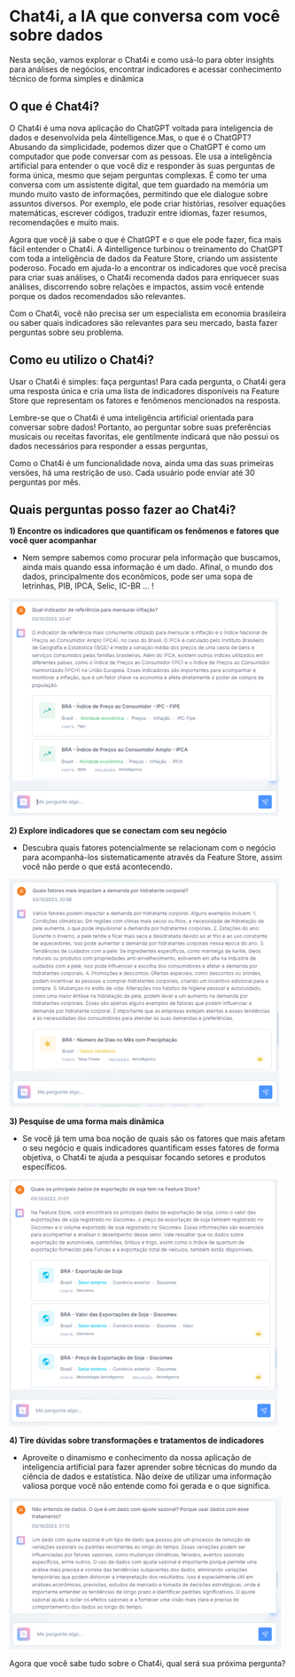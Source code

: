 # Chat4i, a IA que conversa com você sobre dados

Nesta seção, vamos explorar o Chat4i e como usá-lo para obter insights para análises de negócios, encontrar indicadores e acessar conhecimento técnico de forma simples e dinâmica

## O que é Chat4i?

O Chat4i é uma nova aplicação do ChatGPT voltada para inteligencia de dados e desenvolvida pela 4intelligence.Mas, o que é o ChatGPT? Abusando da simplicidade, podemos dizer que o ChatGPT é como um computador que pode conversar com as pessoas. Ele usa a inteligência artificial para entender o que você diz e responder às suas perguntas de forma única, mesmo que sejam perguntas complexas. É como ter uma conversa com um assistente digital, que tem guardado na memória um mundo muito vasto de informações, permitindo que ele dialogue sobre assuntos diversos. Por exemplo, ele pode criar histórias, resolver equações matemáticas, escrever códigos, traduzir entre idiomas, fazer resumos, recomendações e muito mais.

Agora que você já sabe o que é ChatGPT e o que ele pode fazer, fica mais fácil entender o Chat4i. A 4intelligence turbinou o treinamento do ChatGPT com toda a inteligência de dados da Feature Store, criando um assistente poderoso. Focado em ajuda-lo a encontrar os indicadores que você precisa para criar suas análises, o Chat4i recomenda dados para enriquecer suas análises, discorrendo sobre relações e impactos, assim você entende porque os dados recomendados são relevantes.

Com o Chat4i, você não precisa ser um especialista em economia brasileira ou saber quais indicadores são relevantes para seu mercado, basta fazer perguntas sobre seu problema.

## Como eu utilizo o Chat4i?

Usar o Chat4i é simples: faça perguntas! Para cada pergunta, o Chat4i gera uma resposta única e cria uma lista de indicadores disponíveis na Feature Store que representam os fatores e fenômenos mencionados na resposta.

Lembre-se que o Chat4i é uma inteligência artificial orientada para conversar sobre dados! Portanto, ao perguntar sobre suas preferências musicais ou receitas favoritas, ele gentilmente indicará que não possui os dados necessários para responder a essas perguntas,

Como o Chat4i é um funcionalidade nova, ainda uma das suas primeiras versões, há uma restrição de uso. Cada usuário pode enviar até 30 perguntas por mês.

## Quais perguntas posso fazer ao Chat4i?

**1) Encontre os indicadores que quantificam os fenômenos e fatores que você quer acompanhar**

-   Nem sempre sabemos como procurar pela informação que buscamos, ainda mais quando essa informação é um dado. Afinal, o mundo dos dados, principalmente dos econômicos, pode ser uma sopa de letrinhas, PIB, IPCA, Selic, IC-BR ... !

![Veja como o Chat4i te ajuda a desembaralhar as letras!](img/inflacao_ipc_ipca.png)

**2) Explore indicadores que se conectam com seu negócio**

-   Descubra quais fatores potencialmente se relacionam com o negócio para acompanhá-los sistematicamente através da Feature Store, assim você não perde o que está acontecendo.

![Veja como o Chat4i te ajuda descobrir indicadores relevantes!](img/hidratante_chuva.png)

**3) Pesquise de uma forma mais dinâmica**

-   Se você já tem uma boa noção de quais são os fatores que mais afetam o seu negócio e quais indicadores quantificam esses fatores de forma objetiva, o Chat4i te ajuda a pesquisar focando setores e produtos específicos.

![Veja como o Chat4i te ajuda a descobrir quais dados nichados estão disponíveis!](img/exportacao_soja.png)

**4) Tire dúvidas sobre transformações e tratamentos de indicadores**

-   Aproveite o dinamismo e conhecimento da nossa aplicação de inteligencia artificial para fazer aprender sobre técnicas do mundo da ciência de dados e estatística. Não deixe de utilizar uma informação valiosa porque você não entende como foi gerada e o que significa.

![Veja como o Chat4i te ajuda a entender termos técnicos e jargões!](img/chat4i_sazonal.png)

Agora que você sabe tudo sobre o Chat4i, qual será sua próxima pergunta?
